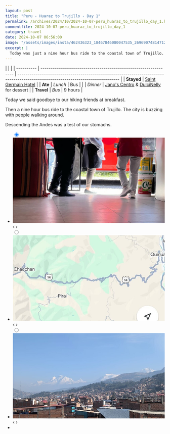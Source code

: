 ```yaml
---
layout: post
title: "Peru - Huaraz to Trujillo - Day 1"
permalink: /archives/2024/10/2024-10-07-peru_huaraz_to_trujillo_day_1.html
commentfile: 2024-10-07-peru_huaraz_to_trujillo_day_1
category: travel
date: 2024-10-07 06:56:00
image: "/assets/images/insta/462436323_18467846080047535_269690748147125138_n_18022111733222856.jpg"
excerpt: |
  Today was just a nine hour bus ride to the coastal town of Trujillo. Descending the Andes was a test of our stomachs.
---
```


|            |                                                                  |
| ---------- | ---------------------------------------------------------------- | -------------------------------------------------------------------------------------------------------------------------------- |
| **Stayed** | [Saint Germain Hotel](https://maps.app.goo.gl/4iU5fRxb39RAQYjW6) |
| **Ate**    | _Lunch_                                                          | Bus                                                                                                                              |
|            | _Dinner_                                                         | [Jano's Centro](https://maps.app.goo.gl/pV89PXKVLRmDiSiHA) & [DulciNelly](https://maps.app.goo.gl/GgMqWYeyxz84H9QQ6) for dessert |
| **Travel** | _Bus_                                                            | 9 hours                                                                                                                          |

Today we said goodbye to our hiking friends at breakfast.

Then a nine hour bus ride to the coastal town of Trujillo. The city is buzzing with people walking around.

Descending the Andes was a test of our stomachs.

<ul class="slides">
    <input type="radio" name="radio-btn" id="img-1" checked="checked" />
    <li class="slide-container">
        <div class="slide">
          <a href="/assets/images/insta/461728212_18467846101047535_1777664863810029342_n_18058627336692141.jpg"><img src="/assets/images/insta/461728212_18467846101047535_1777664863810029342_n_18058627336692141.jpg" /></a>
        </div>
    <div class="nav">
      <label for="img-3" class="prev">&#x2039;</label>
      <label for="img-2" class="next">&#x203a;</label>
    </div>
    </li>
        <input type="radio" name="radio-btn" id="img-2"  />
    <li class="slide-container">
        <div class="slide">
          <a href="/assets/images/insta/462476137_18467846089047535_3692162277057301983_n_18016482680320294.jpg"><img src="/assets/images/insta/462476137_18467846089047535_3692162277057301983_n_18016482680320294.jpg" /></a>
        </div>
    <div class="nav">
      <label for="img-1" class="prev">&#x2039;</label>
      <label for="img-3" class="next">&#x203a;</label>
    </div>
    </li>
      <input type="radio" name="radio-btn" id="img-3" />
    <li class="slide-container">
        <div class="slide">
          <a href="/assets/images/insta/462436323_18467846080047535_269690748147125138_n_18022111733222856.jpg"><img src="/assets/images/insta/462436323_18467846080047535_269690748147125138_n_18022111733222856.jpg" /></a>
        </div>
    <div class="nav">
      <label for="img-2" class="prev">&#x2039;</label>
      <label for="img-1" class="next">&#x203a;</label>
    </div>
    </li>
		<li class="nav-dots">
      <label for="img-1" class="nav-dot" id="img-dot-1"></label>
      <label for="img-2" class="nav-dot" id="img-dot-2"></label>
      <label for="img-3" class="nav-dot" id="img-dot-3"></label>
  </li>
</ul>
